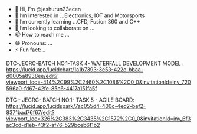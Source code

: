 - 👋 Hi, I’m @jeshurun23ecen
- 👀 I’m interested in ...Electronics, IOT and Motorsports
- 🌱 I’m currently learning ...CFD, Fusion 360 and C++
- 💞️ I’m looking to collaborate on ...
- 📫 How to reach me ...
- 😄 Pronouns: ...
- ⚡ Fun fact: ..

<!---
jeshurun23ecen/jeshurun23ecen is a ✨ special ✨ repository because its `README.md` (this file) appears on your GitHub profile.
You can click the Preview link to take a look at your changes.
--->
DTC-JECRC-BATCH NO.1-TASK 4- WATERFALL DEVELOPMENT MODEL : https://lucid.app/lucidchart/1a1b7393-3e53-422c-bbaa-d0005a8938ee/edit?viewport_loc=-414%2C99%2C2460%2C1086%2C0_0&invitationId=inv_720596a0-fd67-42fe-85c6-4417a151fa5f

DTC - JECRC- BATCH NO.1- TASK 5 - AGILE BOARD: https://lucid.app/lucidspark/7ac055d4-400c-4ed2-bef2-8371bad76f67/edit?viewport_loc=326%2C383%2C3435%2C1572%2C0_0&invitationId=inv_6f3ac3cd-d1eb-43f2-af76-529bceb6f1b2
